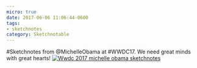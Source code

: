 ```yaml
---
micro: true
date: 2017-06-06 11:06:44-0600
tags:
- sketchnotes
category: Sketchnotable
---
```


#Sketchnotes from @MichelleObama at #WWDC17. We need great minds with great hearts! [![Wwdc 2017 michelle obama sketchnotes](/uploads/2018/38cf8b945d.jpg)](/uploads/2018/38cf8b945d.jpg)